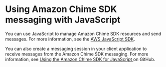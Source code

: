# Using Amazon Chime SDK messaging with JavaScript<a name="use-javascript"></a>

You can use JavaScript to manage Amazon Chime SDK resources and send messages\. For more information, see the [AWS JavaScript SDK](https://docs.aws.amazon.com/AWSJavaScriptSDK/latest/AWS/Chime.html)\.

You can also create a messaging session in your client application to receive messages from the Amazon Chime SDK messaging\. For more information, see [ Using the Amazon Chime SDK for JavaScript ](https://github.com/aws/amazon-chime-sdk-js/blob/master/README.md) on GitHub\.